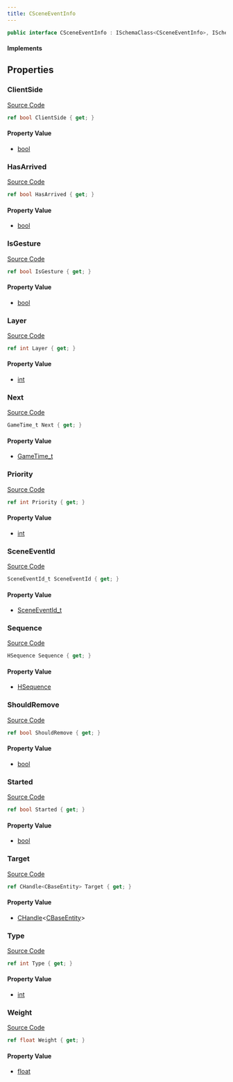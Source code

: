 ```yaml
---
title: CSceneEventInfo
---
```


```csharp
public interface CSceneEventInfo : ISchemaClass<CSceneEventInfo>, ISchemaField, ISchemaClass, INativeHandle
```

#### Implements

## Properties

### ClientSide

[Source Code](https://github.com/swiftly-solution/swiftlys2/blob/beta/managed/src/SwiftlyS2.Generated/Schemas/Interfaces/CSceneEventInfo.cs#L38)

```csharp
ref bool ClientSide { get; }
```

#### Property Value

- [bool](https://learn.microsoft.com/dotnet/api/system.boolean)

### HasArrived

[Source Code](https://github.com/swiftly-solution/swiftlys2/blob/beta/managed/src/SwiftlyS2.Generated/Schemas/Interfaces/CSceneEventInfo.cs#L24)

```csharp
ref bool HasArrived { get; }
```

#### Property Value

- [bool](https://learn.microsoft.com/dotnet/api/system.boolean)

### IsGesture

[Source Code](https://github.com/swiftly-solution/swiftlys2/blob/beta/managed/src/SwiftlyS2.Generated/Schemas/Interfaces/CSceneEventInfo.cs#L30)

```csharp
ref bool IsGesture { get; }
```

#### Property Value

- [bool](https://learn.microsoft.com/dotnet/api/system.boolean)

### Layer

[Source Code](https://github.com/swiftly-solution/swiftlys2/blob/beta/managed/src/SwiftlyS2.Generated/Schemas/Interfaces/CSceneEventInfo.cs#L16)

```csharp
ref int Layer { get; }
```

#### Property Value

- [int](https://learn.microsoft.com/dotnet/api/system.int32)

### Next

[Source Code](https://github.com/swiftly-solution/swiftlys2/blob/beta/managed/src/SwiftlyS2.Generated/Schemas/Interfaces/CSceneEventInfo.cs#L28)

```csharp
GameTime_t Next { get; }
```

#### Property Value

- [GameTime_t](/docs/api/shared/schemadefinitions/gametime_t)

### Priority

[Source Code](https://github.com/swiftly-solution/swiftlys2/blob/beta/managed/src/SwiftlyS2.Generated/Schemas/Interfaces/CSceneEventInfo.cs#L18)

```csharp
ref int Priority { get; }
```

#### Property Value

- [int](https://learn.microsoft.com/dotnet/api/system.int32)

### SceneEventId

[Source Code](https://github.com/swiftly-solution/swiftlys2/blob/beta/managed/src/SwiftlyS2.Generated/Schemas/Interfaces/CSceneEventInfo.cs#L36)

```csharp
SceneEventId_t SceneEventId { get; }
```

#### Property Value

- [SceneEventId_t](/docs/api/shared/schemadefinitions/sceneeventid_t)

### Sequence

[Source Code](https://github.com/swiftly-solution/swiftlys2/blob/beta/managed/src/SwiftlyS2.Generated/Schemas/Interfaces/CSceneEventInfo.cs#L20)

```csharp
HSequence Sequence { get; }
```

#### Property Value

- [HSequence](/docs/api/shared/schemadefinitions/hsequence)

### ShouldRemove

[Source Code](https://github.com/swiftly-solution/swiftlys2/blob/beta/managed/src/SwiftlyS2.Generated/Schemas/Interfaces/CSceneEventInfo.cs#L32)

```csharp
ref bool ShouldRemove { get; }
```

#### Property Value

- [bool](https://learn.microsoft.com/dotnet/api/system.boolean)

### Started

[Source Code](https://github.com/swiftly-solution/swiftlys2/blob/beta/managed/src/SwiftlyS2.Generated/Schemas/Interfaces/CSceneEventInfo.cs#L40)

```csharp
ref bool Started { get; }
```

#### Property Value

- [bool](https://learn.microsoft.com/dotnet/api/system.boolean)

### Target

[Source Code](https://github.com/swiftly-solution/swiftlys2/blob/beta/managed/src/SwiftlyS2.Generated/Schemas/Interfaces/CSceneEventInfo.cs#L34)

```csharp
ref CHandle<CBaseEntity> Target { get; }
```

#### Property Value

- [CHandle](/docs/api/shared/natives/chandle-1)<[CBaseEntity](/docs/api/shared/schemadefinitions/cbaseentity)>

### Type

[Source Code](https://github.com/swiftly-solution/swiftlys2/blob/beta/managed/src/SwiftlyS2.Generated/Schemas/Interfaces/CSceneEventInfo.cs#L26)

```csharp
ref int Type { get; }
```

#### Property Value

- [int](https://learn.microsoft.com/dotnet/api/system.int32)

### Weight

[Source Code](https://github.com/swiftly-solution/swiftlys2/blob/beta/managed/src/SwiftlyS2.Generated/Schemas/Interfaces/CSceneEventInfo.cs#L22)

```csharp
ref float Weight { get; }
```

#### Property Value

- [float](https://learn.microsoft.com/dotnet/api/system.single)


